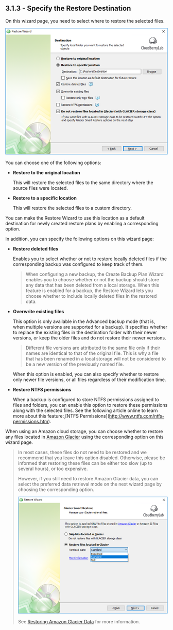 ## 3.1.3 - Specify the Restore Destination

On this wizard page, you need to select where to restore the selected files.

![](/assets/specify-restore-destination.png)

You can choose one of the following options:

* **Restore to the original location**

  This will restore the selected files to the same directory where the source files were located.

* **Restore to a specific location**

  This will restore the selected files to a custom directory.

You can make the Restore Wizard to use this location as a default destination for newly created restore plans by enabling a corresponding option.

In addition, you can specify the following options on this wizard page:

* **Restore deleted files**

  Enables you to select whether or not to restore locally deleted files if the corresponding backup was configured to keep track of them.

  > When configuring a new backup, the Create Backup Plan Wizard enables you to choose whether or not the backup should store any data that has been deleted from a local storage. When this feature is enabled for a backup, the Restore Wizard lets you choose whether to include locally deleted files in the restored data.​

* **Overwrite existing files**

  This option is only available in the Advanced backup mode \(that is, when multiple versions are supported for a backup\). It specifies whether to replace the existing files in the destination folder with their newer versions, or keep the older files and do not restore their newer versions.

  > Different file versions are attributed to the same file only if their names are identical to that of the original file. This is why a file that has been renamed in a local storage will not be considered to be a new version of the previously named file.

  When this option is enabled, you can also specify whether to restore only newer file versions, or all files regardless of their modification time.

* **Restore NTFS permissions**

  When a backup is configured to store NTFS permissions assigned to files and folders, you can enable this option to restore these permissions along with the selected files. See the following article online to learn more about this feature:[ ](http://www.ntfs.com/ntfs-permissions.htm.)[NTFS Permissions](http://www.ntfs.com/ntfs-permissions.htm).

When using an Amazon cloud storage, you can choose whether to restore any files located in [Amazon Glacier](https://aws.amazon.com/glacier/) using the corresponding option on this wizard page.

> In most cases, these files do not need to be restored and we recommend that you leave this option disabled. Otherwise, please be informed that restoring these files can be either too slow \(up to several hours\), or too expensive.
>
> However, if you still need to restore Amazon Glacier data, you can select the preferred data retrieval mode on the next wizard page by choosing the corresponding option.
>
> ![](/assets/restore-glacier-data.png)
>
> See [Restoring Amazon Glacier Data](/concepts/restoring-amazon-glacier-data.md) for more information.



